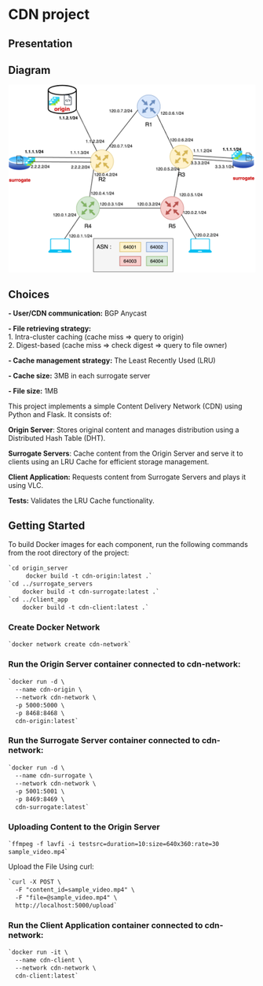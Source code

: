 # CDN project


## Presentation


## Diagram
![Diagram](diagram.png)
## Choices
**- User/CDN communication:** BGP Anycast

**- File retrieving strategy:**  
	1. Intra-cluster caching (cache miss => query to origin)   
	2. Digest-based (cache miss => check digest => query to file owner)

**- Cache management strategy:** The Least Recently Used (LRU)  

**- Cache size:** 3MB in each surrogate server  

**- File size:** 1MB

This project implements a simple Content Delivery Network (CDN) using Python and Flask. It consists of:

**Origin Server**: Stores original content and manages distribution using a Distributed Hash Table (DHT).

**Surrogate Servers**: Cache content from the Origin Server and serve it to clients using an LRU Cache for efficient storage management.

**Client Application:** Requests content from Surrogate Servers and plays it using VLC.

**Tests:** Validates the LRU Cache functionality.

## Getting Started
To build Docker images for each component, run the following commands from the root directory of the project:

	`cd origin_server
         docker build -t cdn-origin:latest .`  
	`cd ../surrogate_servers
        docker build -t cdn-surrogate:latest .`  
	`cd ../client_app
        docker build -t cdn-client:latest .`

### Create Docker Network
	`docker network create cdn-network` 
 
### Run the Origin Server container connected to cdn-network:
  
  	`docker run -d \
	  --name cdn-origin \
	  --network cdn-network \
	  -p 5000:5000 \
	  -p 8468:8468 \
	  cdn-origin:latest`

### Run the Surrogate Server container connected to cdn-network:  
  	`docker run -d \
	  --name cdn-surrogate \
	  --network cdn-network \
	  -p 5001:5001 \
	  -p 8469:8469 \
	  cdn-surrogate:latest`

### Uploading Content to the Origin Server
	`ffmpeg -f lavfi -i testsrc=duration=10:size=640x360:rate=30 sample_video.mp4`  

Upload the File Using curl:

	`curl -X POST \
	  -F "content_id=sample_video.mp4" \
	  -F "file=@sample_video.mp4" \
	  http://localhost:5000/upload`  
   
### Run the Client Application container connected to cdn-network:

	`docker run -it \
	  --name cdn-client \
	  --network cdn-network \
	  cdn-client:latest`
